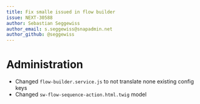 ```yaml
---
title: Fix smalle issued in flow builder
issue: NEXT-30588
author: Sebastian Seggewiss
author_email: s.seggewiss@snapadmin.net
author_github: @seggewiss
---
```

# Administration
* Changed `flow-builder.service.js` to not translate none existing config keys
* Changed `sw-flow-sequence-action.html.twig` model
